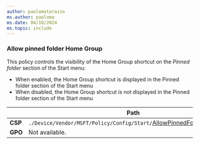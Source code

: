 ```yaml
---
author: paolomatarazzo
ms.author: paoloma
ms.date: 04/10/2024
ms.topic: include
---
```


### Allow pinned folder Home Group

This policy controls the visibility of the Home Group shortcut on the *Pinned folder* section of the Start menu:

- When enabled, the Home Group shortcut is displayed in the Pinned folder section of the Start menu
- When disabled, the Home Group shortcut is not displayed in the Pinned folder section of the Start menu

|  | Path |
|--|--|
| **CSP** | `./Device/Vendor/MSFT/Policy/Config/Start/`[AllowPinnedFolderHomeGroup](/windows/client-management/mdm/policy-csp-start#allowpinnedfolderhomegroup) |
| **GPO** | Not available. |
